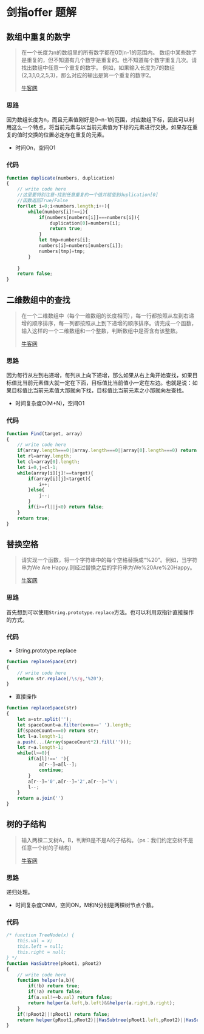 # 剑指offer 题解



## 数组中重复的数字

> 在一个长度为n的数组里的所有数字都在0到n-1的范围内。 数组中某些数字是重复的，但不知道有几个数字是重复的。也不知道每个数字重复几次。请找出数组中任意一个重复的数字。 例如，如果输入长度为7的数组{2,3,1,0,2,5,3}，那么对应的输出是第一个重复的数字2。
>
> [牛客网](https://www.nowcoder.com/practice/623a5ac0ea5b4e5f95552655361ae0a8?tpId=13&tqId=11203&tPage=1&rp=1&ru=/ta/coding-interviews&qru=/ta/coding-interviews/question-ranking&from=scarboroughcoral)



### 思路

因为数组长度为n，而且元素值刚好是0~n-1的范围，对应数组下标，因此可以利用这么一个特点，将当前元素与以当前元素值为下标的元素进行交换，如果存在重复的值时交换的位置必定存在重复的元素。

- 时间On，空间O1

### 代码

```javascript
function duplicate(numbers, duplication)
{
    // write code here
    //这里要特别注意~找到任意重复的一个值并赋值到duplication[0]
    //函数返回True/False
    for(let i=0;i<numbers.length;i++){
        while(numbers[i]!==i){
            if(numbers[numbers[i]]===numbers[i]){
                duplication[0]=numbers[i];
                return true;
            }
            let tmp=numbers[i];
            numbers[i]=numbers[numbers[i]];
            numbers[tmp]=tmp;
        }
      
    }
    return false;
}
```



## 二维数组中的查找

>  在一个二维数组中（每个一维数组的长度相同），每一行都按照从左到右递增的顺序排序，每一列都按照从上到下递增的顺序排序。请完成一个函数，输入这样的一个二维数组和一个整数，判断数组中是否含有该整数。
>
> [牛客网](https://www.nowcoder.com/practice/abc3fe2ce8e146608e868a70efebf62e?tpId=13&tqId=11154&tPage=1&rp=1&ru=/ta/coding-interviews&qru=/ta/coding-interviews/question-ranking&from=scarboroughcoral)



### 思路

因为每行从左到右递增，每列从上向下递增，那么如果从右上角开始查找，如果目标值比当前元素值大就一定在下面，目标值比当前值小一定在左边。也就是说：如果目标值比当前元素值大那就向下找，目标值比当前元素之小那就向左查找。

- 时间复杂度O(M+N)，空间O1



### 代码

```javascript
function Find(target, array)
{
    // write code here
    if(array.length===0||array.length===0||array[0].length===0) return false;
    let rl=array.length;
    let cl=array[0].length;
    let i=0,j=cl-1;
    while(array[i][j]!==target){
        if(array[i][j]<target){
            i++;
        }else{
            j--;
        }
        if(i>=rl||j<0) return false;
    }
    return true;
}
```



## 替换空格

> 请实现一个函数，将一个字符串中的每个空格替换成“%20”。例如，当字符串为We Are Happy.则经过替换之后的字符串为We%20Are%20Happy。
>
> [牛客网](https://www.nowcoder.com/practice/4060ac7e3e404ad1a894ef3e17650423?tpId=13&tqId=11155&tPage=1&rp=1&ru=/ta/coding-interviews&qru=/ta/coding-interviews/question-ranking&from=scarboroughcoral)

### 思路

首先想到可以使用`String.prototype.replace`方法。也可以利用双指针直接操作的方式。

### 代码

- String.prototype.replace

```javascript
function replaceSpace(str)
{
    // write code here
    return str.replace(/\s/g,'%20');
}
```

- 直接操作

```javascript
function replaceSpace(str)
{
    let a=str.split('');
    let spaceCount=a.filter(x=>x==' ').length;
    if(spaceCount===0) return str;
    let l=a.length-1;
    a.push(...(Array(spaceCount*2).fill('')));
    let r=a.length-1;
    while(l>=0){
        if(a[l]!==' '){
            a[r--]=a[l--];
            continue;
        }
        a[r--]='0',a[r--]='2',a[r--]='%';
        l--;
    }
    return a.join('')
}
```



## 树的子结构

> 输入两棵二叉树A，B，判断B是不是A的子结构。（ps：我们约定空树不是任意一个树的子结构）
>
> [牛客网](https://www.nowcoder.com/practice/6e196c44c7004d15b1610b9afca8bd88?tpId=13&tqId=11170&tPage=1&rp=1&ru=/ta/coding-interviews&qru=/ta/coding-interviews/question-ranking&from=scarboroughcoral)

### 思路

递归处理。

- 时间复杂度ONM，空间ON，M和N分别是两棵树节点个数。

### 代码

```javascript
/* function TreeNode(x) {
    this.val = x;
    this.left = null;
    this.right = null;
} */
function HasSubtree(pRoot1, pRoot2)
{
    // write code here
    function helper(a,b){
        if(!b) return true;
        if(!a) return false;
        if(a.val!==b.val) return false;
        return helper(a.left,b.left)&&helper(a.right,b.right);
    }
    if(!pRoot2||!pRoot1) return false;
    return helper(pRoot1,pRoot2)||HasSubtree(pRoot1.left,pRoot2)||HasSubtree(pRoot1.right,pRoot2)
}
```

